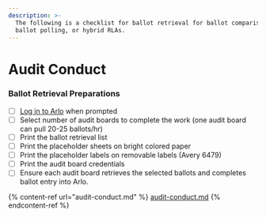 ```yaml
---
description: >-
  The following is a checklist for ballot retrieval for ballot comparison,
  ballot polling, or hybrid RLAs.
---
```


# Audit Conduct

### **Ballot Retrieval Preparations**

* [ ] [Log in to Arlo](../logging-into-arlo.md) when prompted
* [ ] Select number of audit boards to complete the work (one audit board can pull 20-25 ballots/hr)
* [ ] Print the ballot retrieval list
* [ ] Print the placeholder sheets on bright colored paper
* [ ] Print the placeholder labels on removable labels (Avery 6479)
* [ ] Print the audit board credentials
* [ ] Ensure each audit board retrieves the selected ballots and completes ballot entry into Arlo.

{% content-ref url="audit-conduct.md" %}
[audit-conduct.md](audit-conduct.md)
{% endcontent-ref %}


